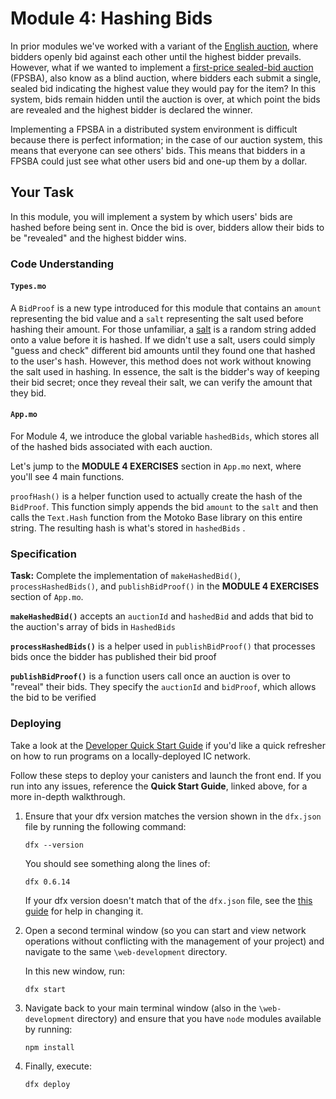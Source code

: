 # Module 4: Hashing Bids

In prior modules we've worked with a variant of the [English auction](https://en.wikipedia.org/wiki/English_auction), where bidders openly bid against each other until the highest bidder prevails. However, what if we wanted to implement a [first-price sealed-bid auction](https://en.wikipedia.org/wiki/First-price_sealed-bid_auction) (FPSBA), also know as a blind auction, where bidders each submit a single, sealed bid indicating the highest value they would pay for the item? In this system, bids remain hidden until the auction is over, at which point the bids are revealed and the highest bidder is declared the winner. 

Implementing a FPSBA in a distributed system environment is difficult because there is perfect information; in the case of our auction system, this means that everyone can see others' bids. This means that bidders in a FPSBA could just see what other users bid and one-up them by a dollar.

## Your Task

In this module, you will implement a system by which users' bids are hashed before being sent in. Once the bid is over, bidders allow their bids to be "revealed" and the highest bidder wins.

### Code Understanding

#### `Types.mo`

A `BidProof` is a new type introduced for this module that contains an `amount` representing the bid value and a `salt` representing the salt used before hashing their amount. For those unfamiliar, a [salt](https://en.wikipedia.org/wiki/Salt_(cryptography)) is a random string added onto a value before it is hashed. If we didn't use a salt, users could simply "guess and check" different bid amounts until they found one that hashed to the user's hash. However, this method does not work without knowing the salt used in hashing. In essence, the salt is the bidder's way of keeping their bid secret; once they reveal their salt, we can verify the amount that they bid. 

#### `App.mo`

For Module 4, we introduce the global variable `hashedBids`, which stores all of the hashed bids associated with each auction.

Let's jump to the **MODULE 4 EXERCISES** section in `App.mo` next, where you'll see 4 main functions.

`proofHash()` is a helper function used to actually create the hash of the `BidProof`. This function simply appends the bid `amount` to the `salt` and then calls the `Text.Hash` function from the Motoko Base library on this entire string. The resulting hash is what's stored in `hashedBids` .

### Specification

**Task:** Complete the implementation of `makeHashedBid()`, `processHashedBids()`, and `publishBidProof()` in the **MODULE 4 EXERCISES** section of `App.mo`.

**`makeHashedBid()`** accepts an `auctionId` and `hashedBid` and adds that bid to the auction's array of bids in `HashedBids`

**`processHashedBids()`** is a helper used in `publishBidProof()` that processes bids once the bidder has published their bid proof

**`publishBidProof()`** is a function users call once an auction is over to "reveal" their bids. They specify the `auctionId` and `bidProof`, which allows the bid to be verified

### Deploying

Take a look at the [Developer Quick Start Guide](https://sdk.dfinity.org/docs/quickstart/quickstart.html) if you'd like a quick refresher on how to run programs on a locally-deployed IC network. 

Follow these steps to deploy your canisters and launch the front end. If you run into any issues, reference the **Quick Start Guide**, linked above,  for a more in-depth walkthrough.

1. Ensure that your dfx version matches the version shown in the `dfx.json` file by running the following command:

   ```
   dfx --version
   ```

   You should see something along the lines of:

   ```
   dfx 0.6.14
   ```

   If your dfx version doesn't match that of the `dfx.json` file, see the [this guide](https://sdk.dfinity.org/docs/developers-guide/install-upgrade-remove.html#install-version) for help in changing it. 

2. Open a second terminal window (so you can start and view network operations without conflicting with the management of your project) and navigate to the same `\web-development` directory.

   In this new window, run:

   ```
   dfx start
   ```

3. Navigate back to your main terminal window (also in the `\web-development` directory) and ensure that you have `node` modules available by running:

   ```
   npm install
   ```

4. Finally, execute:

   ```
   dfx deploy
   ```

